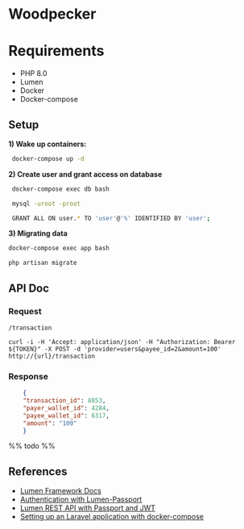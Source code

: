 # Woodpecker

# Requirements

   * PHP 8.0
   * Lumen
   * Docker
   * Docker-compose

## Setup

**1) Wake up containers:**
   
~~~Bash
 docker-compose up -d
~~~

**2) Create user and grant access on database**

~~~Bash
 docker-compose exec db bash

 mysql -uroot -proot

 GRANT ALL ON user.* TO 'user'@'%' IDENTIFIED BY 'user';
~~~

**3) Migrating data**

~~~Bash
docker-compose exec app bash

php artisan migrate
~~~

## API Doc

### Request

`/transaction`

    curl -i -H 'Accept: application/json' -H "Authorization: Bearer ${TOKEN}" -X POST -d 'provider=users&payee_id=2&amount=100' http://{url}/transaction  

### Response
~~~JSON
    {
    "transaction_id": 8853,
    "payer_wallet_id": 4284,
    "payee_wallet_id": 6317,
    "amount": "100"
    }
~~~
%% todo %%

## References

* [Lumen Framework Docs](https://lumen.laravel.com/docs)
* [Authentication with Lumen-Passport](https://github.com/dusterio/lumen-passport)
* [Lumen REST API with Passport and JWT](https://www.youtube.com/watch?v=g_22EUfibJ8)
* [Setting up an Laravel application with docker-compose](https://www.digitalocean.com/community/tutorials/how-to-set-up-laravel-nginx-and-mysql-with-docker-compose-pt)

